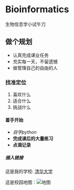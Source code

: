 # Bioinformatics
生物信息学小试牛刀
## 做个规划
- 认真完成课业任务
- 充实每一天，不留遗憾
- 做管理自己的自由的人

### 找准定位
1. 喜欢什么
2. 适合什么
3. 挑战什么

#### 着手开始
- *自学python*
- **完成课后的大量练习**
- **点滴记录**

##### 插入链接
这是我的学校: [清华大学](https://www.tsinghua.edu.cn/publish/thu2018/index.html)

这是校园地图：![地图](https://image.baidu.com/search/detail?ct=503316480&z=undefined&tn=baiduimagedetail&ipn=d&word=%E6%B8%85%E5%8D%8E%E6%A0%A1%E5%9B%AD%E5%9C%B0%E5%9B%BE&step_word=&ie=utf-8&in=&cl=2&lm=-1&st=undefined&hd=undefined&latest=undefined&copyright=undefined&cs=884629613,2424283167&os=2553512223,3732773312&simid=4123200392,573646617&pn=0&rn=1&di=170280&ln=1008&fr=&fmq=1568102686069_R&fm=&ic=undefined&s=undefined&se=&sme=&tab=0&width=undefined&height=undefined&face=undefined&is=0,0&istype=0&ist=&jit=&bdtype=0&spn=0&pi=0&gsm=0&hs=2&objurl=http%3A%2F%2Fimg.zcool.cn%2Fcommunity%2F01581a5715ef5632f8758c9b3da99a.jpg%402o.jpg&rpstart=0&rpnum=0&adpicid=0&force=undefined)
